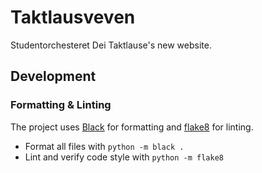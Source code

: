 # Taktlausveven

Studentorchesteret Dei Taktlause's new website.

## Development

### Formatting & Linting

The project uses [Black](https://black.readthedocs.io/en/stable/) for formatting and [flake8](https://flake8.pycqa.org/en/latest/) for linting.

- Format all files with `python -m black .`
- Lint and verify code style with `python -m flake8`
